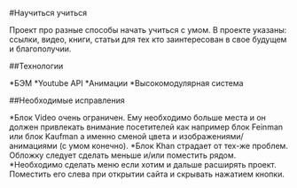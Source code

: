 #Научиться учиться

Проект про разные способы начать учиться с умом. В проекте указаны: ссылки, видео, книги, статьи для тех кто заинтересован в свое будущем и благополучии.

##Технологии

*БЭМ
*Youtube API
*Анимации
*Высокомодулярная система

##Необходимые исправления

*Блок Video очень ограничен. Ему необходимо больше места и он должен привлекать внимание посетителей как например блок Feinman или блок Kaufman а именно сменой цвета и изображениями/анимациями (с умом конечно).
*Блок Khan страдает от тех-же проблем. Обложку следует сделать меньше и/или поместить рядом.
\*Необходимо сделать меню если хотим и дальше расширять проект. Поместить его слева при открытии сайта и скрывать нажатием кнопки.
